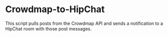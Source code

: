 Crowdmap-to-HipChat
===================

This script pulls posts from the Crowdmap API and sends a notification to a HipChat room with those post messages.
